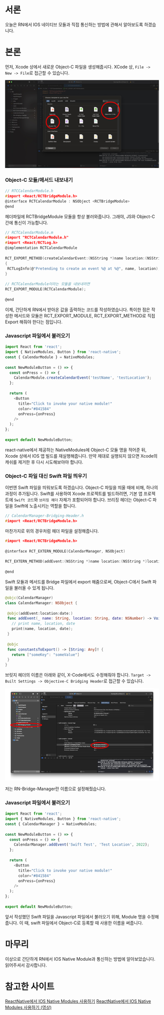 # 서론

오늘은 RN에서 IOS 네이티브 모듈과 직접 통신하는 방법에 관해서 알아보도록 하겠습니다. 

# 본론

먼저, Xcode 상에서 새로운 Object-C 파일을 생성해줍시다. XCode 상, `File -> New -> File`로 접근할 수 있습니다.


![New_File](../images/New_File.png)

### Object-C 모듈/메서드 내보내기

```c
// RTCCalendarModule.h
#import <React/RCTBridgeModule.h>
@interface RCTCalendarModule : NSObject <RCTBridgeModule>
@end
```

헤더파일에 RCTBridgeModule 모듈을 항상 불러와줍니다. 그래야, JS와 Object-C 간에 통신이 가능합니다. 

```c
// RCTCalendarModule.m
#import "RCTCalendarModule.h"
#import <React/RCTLog.h>
@implementation RCTCalendarModule

RCT_EXPORT_METHOD(createCalendarEvent:(NSString *)name location:(NSString *)location)
{
 RCTLogInfo(@"Pretending to create an event %@ at %@", name, location);
}

// RCTCalendarModule이라는 모듈을 내보내려면 
RCT_EXPORT_MODULE(RCTCalendarModule);

@end
```

이제, 간단하게 RN에서 받아온 값을 출력하는 코드를 작성하였습니다. 
특이한 점은 작성한 메서드와 모듈은 RCT_EXPORT_MODULE, RCT_EXPORT_METHOD로 직접 Export 해줘야 한다는 점입니다.

### Javascript 파일에서 불러오기

```javascript
import React from 'react';
import { NativeModules, Button } from 'react-native';
const { CalendarModule } = NativeModules;

const NewModuleButton = () => {
  const onPress = () => {
    CalendarModule.createCalendarEvent('testName', 'testLocation');
  };

  return (
    <Button
      title="Click to invoke your native module!"
      color="#841584"
      onPress={onPress}
    />
  );
};

export default NewModuleButton;
```

react-native에서 제공하는 NativeModules에 Object-C 모듈 명을 적어준 뒤, Xcode 상에서 IOS 앱 빌드를 재실행해줍니다. 만약 제대로 실행되지 않으면 Xcode의 캐쉬를 제거한 후 다시 시도해보아야 합니다. 

### Object-C 파일 대신 Swift 파일 띄우기

이번엔 Swift 파일을 띄워보도록 하겠습니다. Object-C 파일을 띄울 때에 비해, 하나의 과정이 추가됩니다. Swift를 사용하여 Xcode 프로젝트를 빌드하려면, 기본 앱 프로젝트에 `Swift 코드`와 `브리징 헤더` 자체가 포함되어야 합니다. 브리징 헤더는 Object-C 파일을 Swift에 노출시키는 역할을 합니다.

```C
// CalendarManager-Bridging-Header.h
#import <React/RCTBridgeModule.h>

```

마찬가지로 위의 경우처럼 헤더 파일을 설정해줍니다. 

```C
#import <React/RCTBridgeModule.h>

@interface RCT_EXTERN_MODULE(CalendarManager, NSObject)

RCT_EXTERN_METHOD(addEvent:(NSString *)name location:(NSString *)location date:(nonnull NSNumber *)date)

@end
```

Swift 모듈과 메서드를 Bridge 파일에서 export 해줌으로써, Object-C에서 Swift 파일을 불러올 수 있게 됩니다. 

```swift
@objc(CalendarManager)
class CalendarManager: NSObject {

 @objc(addEvent:location:date:)
 func addEvent(_ name: String, location: String, date: NSNumber) -> Void {
   // print name, location, date 
   print(name, location, date);
 }

 @objc
 func constantsToExport() -> [String: Any]! {
   return ["someKey": "someValue"]
 }
}
```

브릿지 헤더의 이름은 아래와 같이, X-Code에서도 수정해줘야 합니다. `Target -> Built Settings -> Objective-C Bridging Header`로 접근할 수 있습니다. 


![Swift-Header](../images/Swift-Header.png)

저는 RN-Bridge-Manager란 이름으로 설정해줬습니다.

### Javascript 파일에서 불러오기

```javascript
import React from 'react';
import { NativeModules, Button } from 'react-native';
const { CalendarManager } = NativeModules;

const NewModuleButton = () => {
  const onPress = () => {
    CalendarManager.addEvent('Swift Test', 'Test Location', 2022);
  };

  return (
    <Button
      title="Click to invoke your native module!"
      color="#841584"
      onPress={onPress}
    />
  );
};

export default NewModuleButton;
```

앞서 작성했던 Swift 파일을 Javascript 파일에서 불러오기 위해, Module 명을 수정해줍니다. 이 때, swift 파일에서 Object-C로 등록할 때 사용한 이름을 써줍니다. 

# 마무리

이상으로 간단하게 RN에서 IOS Native Module과 통신하는 방법에 알아보았습니다. 읽어주셔서 감사합니다. 

# 참고한 사이트

[ReactNative에서 IOS Native Modules 사용하기](https://runebook.dev/ko/docs/react_native/native-modules-ios)
[ReactNative에서 IOS Native Modules 사용하기 (영상)](https://www.youtube.com/watch?v=DREQwNb99l0&ab_channel=UnsureProgrammer)